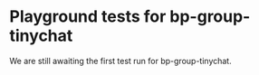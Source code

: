 # Playground tests for bp-group-tinychat
We are still awaiting the first test run for bp-group-tinychat.
